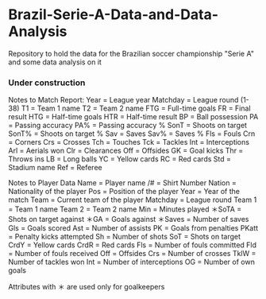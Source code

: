 # Brazil-Serie-A-Data-and-Data-Analysis
Repository to hold the data for the Brazilian soccer championship "Serie A" and some data analysis on it

### Under construction ###

Notes to Match Report:
Year     = League year
Matchday = League round (1-38)
T1       = Team 1 name
T2       = Team 2 name
FTG      = Full-time goals
FR       = Final result
HTG      = Half-time goals
HTR      = Half-time result
BP       = Ball possession
PA       = Passing accuracy
PA%      = Passing accuracy %
SonT     = Shoots on target
SonT%    = Shoots on target %
Sav      = Saves
Sav%     = Saves %
Fls      = Fouls
Crn      = Corners
Crs      = Crosses
Tch      = Touches
Tck      = Tackles
Int      = Interceptions
Arl      = Aerials won
Clr      = Clearances
Off      = Offsides
GK       = Goal kicks
Thr      = Throws ins
LB       = Long balls
YC       = Yellow cards
RC       = Red cards
Std      = Stadium name
Ref      = Referee

Notes to Player Data
Name     = Player name
/#       = Shirt Number
Nation   = Nationality of the player
Pos      = Position of the player
Year     = Year of the match
Team     = Current team of the player
Matchday = League round
Team 1   = Team 1 name
Team 2   = Team 2 name
Min      = Minutes played
＊SoTA   = Shots on target against
＊GA     = Goals against
＊Saves  = Number of saves
Gls      = Goals scored
Ast      = Number of assists
PK       = Goals from penalties
PKatt    = Penalty kicks attempted
Sh       = Number of shots
SoT      = Shots on target
CrdY     = Yellow cards
CrdR     = Red cards
Fls      = Number of fouls committed
Fld      = Number of fouls received
Off      = Offsides
Crs      = Number of crosses
TklW     = Number of tackles won
Int      = Number of interceptions
OG       = Number of own goals

Attributes with ＊ are used only for goalkeepers